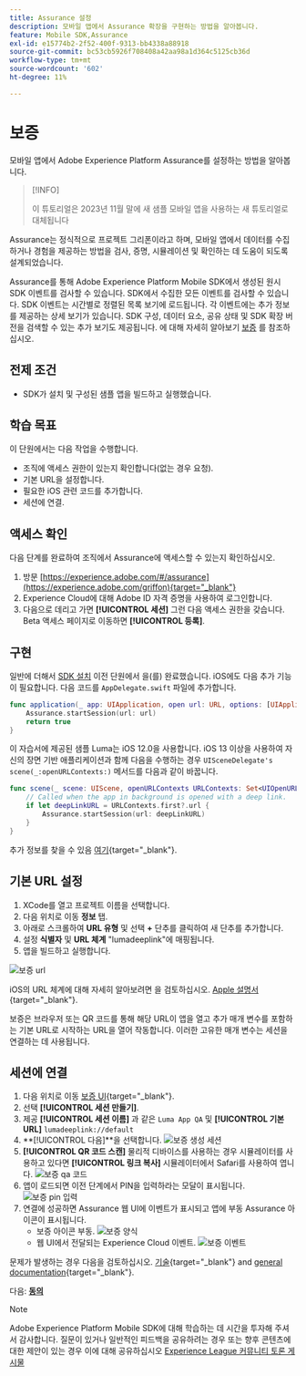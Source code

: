 ```yaml
---
title: Assurance 설정
description: 모바일 앱에서 Assurance 확장을 구현하는 방법을 알아봅니다.
feature: Mobile SDK,Assurance
exl-id: e15774b2-2f52-400f-9313-bb4338a88918
source-git-commit: bc53cb5926f708408a42aa98a1d364c5125cb36d
workflow-type: tm+mt
source-wordcount: '602'
ht-degree: 11%

---
```


# 보증

모바일 앱에서 Adobe Experience Platform Assurance를 설정하는 방법을 알아봅니다.

>[!INFO]
>
> 이 튜토리얼은 2023년 11월 말에 새 샘플 모바일 앱을 사용하는 새 튜토리얼로 대체됩니다

Assurance는 정식적으로 프로젝트 그리폰이라고 하며, 모바일 앱에서 데이터를 수집하거나 경험을 제공하는 방법을 검사, 증명, 시뮬레이션 및 확인하는 데 도움이 되도록 설계되었습니다.

Assurance를 통해 Adobe Experience Platform Mobile SDK에서 생성된 원시 SDK 이벤트를 검사할 수 있습니다. SDK에서 수집한 모든 이벤트를 검사할 수 있습니다. SDK 이벤트는 시간별로 정렬된 목록 보기에 로드됩니다. 각 이벤트에는 추가 정보를 제공하는 상세 보기가 있습니다. SDK 구성, 데이터 요소, 공유 상태 및 SDK 확장 버전을 검색할 수 있는 추가 보기도 제공됩니다. 에 대해 자세히 알아보기 [보증](https://experienceleague.adobe.com/docs/experience-platform/assurance/home.html) 를 참조하십시오.


## 전제 조건

* SDK가 설치 및 구성된 샘플 앱을 빌드하고 실행했습니다.

## 학습 목표

이 단원에서는 다음 작업을 수행합니다.

* 조직에 액세스 권한이 있는지 확인합니다(없는 경우 요청).
* 기본 URL을 설정합니다.
* 필요한 iOS 관련 코드를 추가합니다.
* 세션에 연결.

## 액세스 확인

다음 단계를 완료하여 조직에서 Assurance에 액세스할 수 있는지 확인하십시오.

1. 방문 [https://experience.adobe.com/#/assurance](https://experience.adobe.com/griffon){target="_blank"}
1. Experience Cloud에 대해 Adobe ID 자격 증명을 사용하여 로그인합니다.
1. 다음으로 데리고 가면 **[!UICONTROL 세션]** 그런 다음 액세스 권한을 갖습니다. Beta 액세스 페이지로 이동하면 **[!UICONTROL 등록]**.

## 구현

일반에 더해서 [SDK 설치](install-sdks.md) 이전 단원에서 을(를) 완료했습니다. iOS에도 다음 추가 기능이 필요합니다. 다음 코드를 `AppDelegate.swift` 파일에 추가합니다.

```swift
func application(_ app: UIApplication, open url: URL, options: [UIApplication.OpenURLOptionsKey: Any] = [:]) -> Bool {
    Assurance.startSession(url: url)
    return true
}
```

이 자습서에 제공된 샘플 Luma는 iOS 12.0을 사용합니다. iOS 13 이상을 사용하여 자신의 장면 기반 애플리케이션과 함께 다음을 수행하는 경우 `UISceneDelegate's scene(_:openURLContexts:)` 메서드를 다음과 같이 바꿉니다.

```swift
func scene(_ scene: UIScene, openURLContexts URLContexts: Set<UIOpenURLContext>) {
    // Called when the app in background is opened with a deep link.
    if let deepLinkURL = URLContexts.first?.url {
        Assurance.startSession(url: deepLinkURL)
    }
}
```

추가 정보를 찾을 수 있음 [여기](https://developer.adobe.com/client-sdks/documentation/platform-assurance-sdk/api-reference/){target="_blank"}.

## 기본 URL 설정

1. XCode를 열고 프로젝트 이름을 선택합니다.
1. 다음 위치로 이동 **정보** 탭.
1. 아래로 스크롤하여 **URL 유형** 및 선택 **+** 단추를 클릭하여 새 단추를 추가합니다.
1. 설정 **식별자** 및 **URL 체계** &quot;lumadeeplink&quot;에 매핑됩니다.
1. 앱을 빌드하고 실행합니다.

![보증 url](assets/mobile-assurance-url-type.png)

iOS의 URL 체계에 대해 자세히 알아보려면 을 검토하십시오. [Apple 설명서](https://developer.apple.com/documentation/xcode/defining-a-custom-url-scheme-for-your-app){target="_blank"}.

보증은 브라우저 또는 QR 코드를 통해 해당 URL이 앱을 열고 추가 매개 변수를 포함하는 기본 URL로 시작하는 URL을 열어 작동합니다. 이러한 고유한 매개 변수는 세션을 연결하는 데 사용됩니다.

## 세션에 연결

1. 다음 위치로 이동 [보증 UI](https://experience.adobe.com/griffon){target="_blank"}.
1. 선택 **[!UICONTROL 세션 만들기]**.
1. 제공 **[!UICONTROL 세션 이름]** 과 같은 `Luma App QA` 및 **[!UICONTROL 기본 URL]** `lumadeeplink://default`
1. **[!UICONTROL 다음]**을 선택합니다.
   ![보증 생성 세션](assets/mobile-assurance-create-session.png)
1. **[!UICONTROL QR 코드 스캔]** 물리적 디바이스를 사용하는 경우 시뮬레이터를 사용하고 있다면 **[!UICONTROL 링크 복사]** 시뮬레이터에서 Safari를 사용하여 엽니다.
   ![보증 qa 코드](assets/mobile-assurance-qr-code.png)
1. 앱이 로드되면 이전 단계에서 PIN을 입력하라는 모달이 표시됩니다.
   ![보증 pin 입력](assets/mobile-assurance-enter-pin.png)
1. 연결에 성공하면 Assurance 웹 UI에 이벤트가 표시되고 앱에 부동 Assurance 아이콘이 표시됩니다.
   * 보증 아이콘 부동.
     ![보증 양식](assets/mobile-assurance-modal.png)
   * 웹 UI에서 전달되는 Experience Cloud 이벤트.
     ![보증 이벤트](assets/mobile-assurance-events.png)

문제가 발생하는 경우 다음을 검토하십시오. [기술](https://developer.adobe.com/client-sdks/documentation/platform-assurance-sdk/){target="_blank"} and [general documentation](https://experienceleague.adobe.com/docs/experience-platform/assurance/home.html){target="_blank"}.

다음: **[동의](consent.md)**

>[!NOTE]
>
>Adobe Experience Platform Mobile SDK에 대해 학습하는 데 시간을 투자해 주셔서 감사합니다. 질문이 있거나 일반적인 피드백을 공유하려는 경우 또는 향후 콘텐츠에 대한 제안이 있는 경우 이에 대해 공유하십시오 [Experience League 커뮤니티 토론 게시물](https://experienceleaguecommunities.adobe.com/t5/adobe-experience-platform-data/tutorial-discussion-implement-adobe-experience-cloud-in-mobile/td-p/443796)
